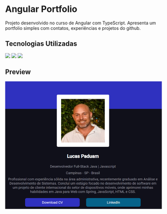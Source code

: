 # Angular Portfolio

Projeto desenvolvido no curso de Angular com TypeScript. 
Apresenta um portfolio simples com contatos, experiências e projetos do github.

## Tecnologias Utilizadas

[<img src="https://img.shields.io/badge/VSCode-0078D4?style=for-the-badge&logo=visual%20studio%20code&logoColor=white" />](https://code.visualstudio.com/)
[<img src="https://img.shields.io/badge/Angular-DD0031?style=for-the-badge&logo=angular&logoColor=white" />](https://angular.io/)
[<img src="https://img.shields.io/badge/TypeScript-007ACC?style=for-the-badge&logo=typescript&logoColor=white" />](https://www.typescriptlang.org/)

## Preview

<img src="https://github.com/LucasEPaduam/curso-angular-portfolio/blob/master/src/assets/img/Screenshot%202024-04-22%20212350.png?raw=true">

